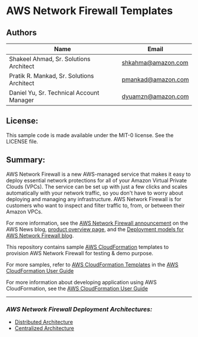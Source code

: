 # AWS Network Firewall Templates

## Authors

|Name | Email|
|------|------|
|Shakeel Ahmad, Sr. Solutions Architect | shkahma@amazon.com|
|Pratik R. Mankad, Sr. Solutions Architect | pmankad@amazon.com|
|Daniel Yu, Sr. Technical Account Manager | dyuamzn@amazon.com|


## License:

This sample code is made available under the MIT-0 license. See the LICENSE file.

## Summary:

AWS Network Firewall is a new AWS-managed service that makes it easy to deploy essential network protections for all of your Amazon Virtual Private Clouds (VPCs). The service can be set up with just a few clicks and scales automatically with your network traffic, so you don't have to worry about deploying and managing any infrastructure. AWS Network Firewall is for customers who want to inspect and filter traffic to, from, or between their Amazon VPCs. 

For more information, see the [AWS Network Firewall announcement](https://aws.amazon.com/blogs/aws/aws-network-firewall-new-managed-firewall-service-in-vpc) on the AWS News blog, [product overview page](https://aws.amazon.com/network-firewall/), and the [Deployment models for AWS Network Firewall blog](https://aws.amazon.com/blogs/networking-and-content-delivery/deployment-models-for-aws-network-firewall).

This repository contains sample [AWS CloudFormation](https://aws.amazon.com/cloudformation/) templates to provision AWS Network Firewall for testing & demo purpose.

For more samples, refer to [AWS CloudFormation Templates](https://aws.amazon.com/cloudformation/resources/templates/) in the [AWS CloudFormation User Guide](https://docs.aws.amazon.com/AWSCloudFormation/latest/UserGuide/cfn-sample-templates.html)

For more information about developing application using AWS CloudFormation, see the [AWS CloudFormation User Guide](https://docs.aws.amazon.com/AWSCloudFormation/latest/UserGuide/Welcome.html)

----

### ***AWS Network Firewall Deployment Architectures:***
* [Distributed Architecture](distributed_architecture)
* [Centralized Architecture](centralized_architecture)



